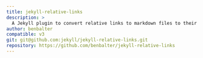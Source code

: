 ```yaml
---
title: jekyll-relative-links
description: >
  A Jekyll plugin to convert relative links to markdown files to their rendered equivalents.
author: benbalter
compatible: v3
git: git@github.com:jekyll/jekyll-relative-links.git
repository: https://github.com/benbalter/jekyll-relative-links
---
```

